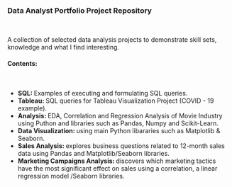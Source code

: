 <h3>Data Analyst Portfolio Project Repository</h3><br> 

<p>A collection of selected data analysis projects to demonstrate skill sets, knowledge and what I find interesting. </p>

<h4>Contents: </h4><br>

<ul>

<li><strong>SQL: </strong> Examples of executing and formulating SQL queries.</li>
<li><strong>Tableau: </strong>SQL queries for Tableau Visualization Project (COVID - 19 example).</li>
<li><strong>Analysis: </strong>EDA, Correlation and Regression Analysis of Movie Industry using Puthon and libraries such as Pandas, Numpy and Scikit-Learn.</li>
<li><strong>Data Visualization: </strong> using main Python libararies such as Matplotlib & Seaborn.</li>
<li><strong>Sales Analysis: </strong> explores business questions related to 12-month sales data using Pandas and Matplotlib/Seaborn libraries.</li>
<li><strong>Marketing Campaigns Analysis: </strong> discovers which marketing tactics have the most significant effect on sales using a correlation, a linear regression model /Seaborn libraries.</li>  

</ul>
